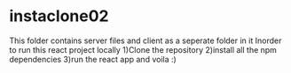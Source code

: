 # instaclone02
This folder contains server files and client as a seperate folder in it
Inorder to run this react project locally
1)Clone the repository
2)install all the npm dependencies
3)run the react app and voila :)
